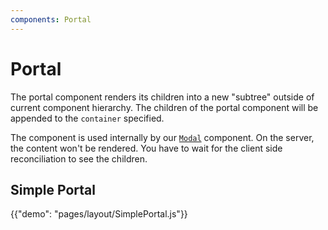 ```yaml
---
components: Portal
---
```


# Portal

The portal component renders its children into a new "subtree"
outside of current component hierarchy.
The children of the portal component will be appended to the `container` specified.

The component is used internally by our [`Modal`](/api/modal) component.
On the server, the content won't be rendered.
You have to wait for the client side reconciliation to see the children.

## Simple Portal

{{"demo": "pages/layout/SimplePortal.js"}}
